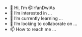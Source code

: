 - 👋 Hi, I’m @IrfanDwiAs
- 👀 I’m interested in ...
- 🌱 I’m currently learning ...
- 💞️ I’m looking to collaborate on ...
- 📫 How to reach me ...

<!---
IrfanDwiAs/IrfanDwiAs is a ✨ special ✨ repository because its `README.md` (this file) appears on your GitHub profile.
You can click the Preview link to take a look at your changes.
--->
